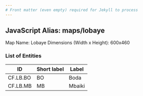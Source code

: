 ```yaml
---
# Front matter (even empty) required for Jekyll to process
---
```


## JavaScript Alias: maps/lobaye

Map Name: Lobaye
Dimensions (Width x Height): 600x460

### List of Entities

ID | Short label | Label
---|---|---|
CF.LB.BO|BO|Boda
CF.LB.MB|MB|Mbaiki
